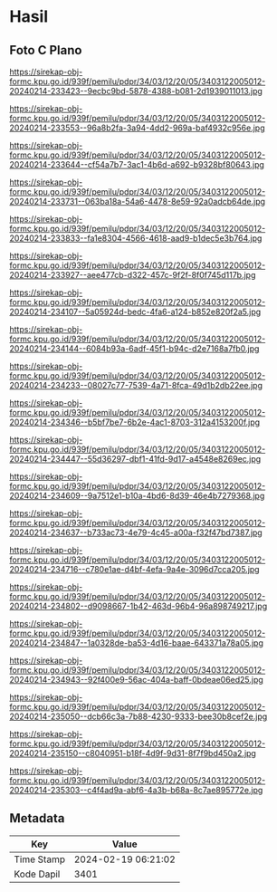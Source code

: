 # Hasil

## Foto C Plano

https://sirekap-obj-formc.kpu.go.id/939f/pemilu/pdpr/34/03/12/20/05/3403122005012-20240214-233423--9ecbc9bd-5878-4388-b081-2d1939011013.jpg

https://sirekap-obj-formc.kpu.go.id/939f/pemilu/pdpr/34/03/12/20/05/3403122005012-20240214-233553--96a8b2fa-3a94-4dd2-969a-baf4932c956e.jpg

https://sirekap-obj-formc.kpu.go.id/939f/pemilu/pdpr/34/03/12/20/05/3403122005012-20240214-233644--cf54a7b7-3ac1-4b6d-a692-b9328bf80643.jpg

https://sirekap-obj-formc.kpu.go.id/939f/pemilu/pdpr/34/03/12/20/05/3403122005012-20240214-233731--063ba18a-54a6-4478-8e59-92a0adcb64de.jpg

https://sirekap-obj-formc.kpu.go.id/939f/pemilu/pdpr/34/03/12/20/05/3403122005012-20240214-233833--fa1e8304-4566-4618-aad9-b1dec5e3b764.jpg

https://sirekap-obj-formc.kpu.go.id/939f/pemilu/pdpr/34/03/12/20/05/3403122005012-20240214-233927--aee477cb-d322-457c-9f2f-8f0f745d117b.jpg

https://sirekap-obj-formc.kpu.go.id/939f/pemilu/pdpr/34/03/12/20/05/3403122005012-20240214-234107--5a05924d-bedc-4fa6-a124-b852e820f2a5.jpg

https://sirekap-obj-formc.kpu.go.id/939f/pemilu/pdpr/34/03/12/20/05/3403122005012-20240214-234144--6084b93a-6adf-45f1-b94c-d2e7168a7fb0.jpg

https://sirekap-obj-formc.kpu.go.id/939f/pemilu/pdpr/34/03/12/20/05/3403122005012-20240214-234233--08027c77-7539-4a71-8fca-49d1b2db22ee.jpg

https://sirekap-obj-formc.kpu.go.id/939f/pemilu/pdpr/34/03/12/20/05/3403122005012-20240214-234346--b5bf7be7-6b2e-4ac1-8703-312a4153200f.jpg

https://sirekap-obj-formc.kpu.go.id/939f/pemilu/pdpr/34/03/12/20/05/3403122005012-20240214-234447--55d36297-dbf1-41fd-9d17-a4548e8269ec.jpg

https://sirekap-obj-formc.kpu.go.id/939f/pemilu/pdpr/34/03/12/20/05/3403122005012-20240214-234609--9a7512e1-b10a-4bd6-8d39-46e4b7279368.jpg

https://sirekap-obj-formc.kpu.go.id/939f/pemilu/pdpr/34/03/12/20/05/3403122005012-20240214-234637--b733ac73-4e79-4c45-a00a-f32f47bd7387.jpg

https://sirekap-obj-formc.kpu.go.id/939f/pemilu/pdpr/34/03/12/20/05/3403122005012-20240214-234716--c780e1ae-d4bf-4efa-9a4e-3096d7cca205.jpg

https://sirekap-obj-formc.kpu.go.id/939f/pemilu/pdpr/34/03/12/20/05/3403122005012-20240214-234802--d9098667-1b42-463d-96b4-96a898749217.jpg

https://sirekap-obj-formc.kpu.go.id/939f/pemilu/pdpr/34/03/12/20/05/3403122005012-20240214-234847--1a0328de-ba53-4d16-baae-643371a78a05.jpg

https://sirekap-obj-formc.kpu.go.id/939f/pemilu/pdpr/34/03/12/20/05/3403122005012-20240214-234943--92f400e9-56ac-404a-baff-0bdeae06ed25.jpg

https://sirekap-obj-formc.kpu.go.id/939f/pemilu/pdpr/34/03/12/20/05/3403122005012-20240214-235050--dcb66c3a-7b88-4230-9333-bee30b8cef2e.jpg

https://sirekap-obj-formc.kpu.go.id/939f/pemilu/pdpr/34/03/12/20/05/3403122005012-20240214-235150--c8040951-b18f-4d9f-9d31-8f7f9bd450a2.jpg

https://sirekap-obj-formc.kpu.go.id/939f/pemilu/pdpr/34/03/12/20/05/3403122005012-20240214-235303--c4f4ad9a-abf6-4a3b-b68a-8c7ae895772e.jpg


## Metadata

| Key        | Value               |
| ---------- | ------------------- |
| Time Stamp | 2024-02-19 06:21:02 |
| Kode Dapil | 3401                |



